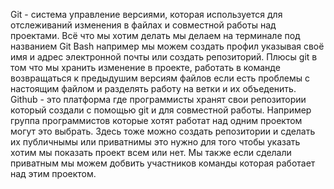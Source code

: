 Git - система управление версиями, которая используется для отслеживаний изменения в файлах и совместной работы над проектами. Всё что мы хотим делать мы делаем на терминале под названием Git Bash например мы можем создать профил указывая своё имя и адрес электронной почты или создать репозиторий. Плюсы git в том что мы хранить изменение в проекте, работать в команде возвращаться к предыдушим версиям файлов если есть проблемы с настоящим файлом и разделять работу на ветки и их объеденить.  
Github - это платформа где программисты хранят свои репозитории который создали с помощью git и для совместной работы. Например группа программистов которые хотят работат над одним проектом могут это выбрать. Здесь тоже можно создать репозитории и сделать их публичнымы или приватнимы это нужно для того чтобы указать хотим мы показать проект всем или нет. Мы также если сделали приватным мы можем добвить участников команды которая работает над этим проектом. 
